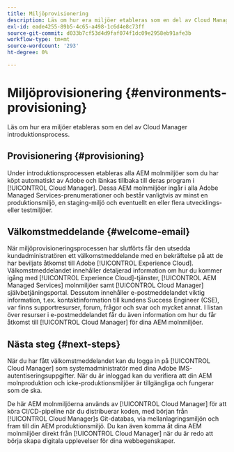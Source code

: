 ```yaml
---
title: Miljöprovisionering
description: Läs om hur era miljöer etableras som en del av Cloud Manager introduktionsprocess.
exl-id: eade4255-89b5-4c65-a498-1c6d4e8c73ff
source-git-commit: d033b7cf53d4d9faf074f1dc09e2958eb91afe3b
workflow-type: tm+mt
source-wordcount: '293'
ht-degree: 0%

---
```



# Miljöprovisionering {#environments-provisioning}

Läs om hur era miljöer etableras som en del av Cloud Manager introduktionsprocess.

## Provisionering {#provisioning}

Under introduktionsprocessen etableras alla AEM molnmiljöer som du har köpt automatiskt av Adobe och länkas tillbaka till deras program i [!UICONTROL Cloud Manager]. Dessa AEM molnmiljöer ingår i alla Adobe Managed Services-prenumerationer och består vanligtvis av minst en produktionsmiljö, en staging-miljö och eventuellt en eller flera utvecklings- eller testmiljöer.

## Välkomstmeddelande {#welcome-email}

När miljöprovisioneringsprocessen har slutförts får den utsedda kundadministratören ett välkomstmeddelande med en bekräftelse på att de har beviljats åtkomst till Adobe [!UICONTROL Experience Cloud]. Välkomstmeddelandet innehåller detaljerad information om hur du kommer igång med [!UICONTROL Experience Cloud]-tjänster, [!UICONTROL AEM Managed Services] molnmiljöer samt [!UICONTROL Cloud Manager] självbetjäningsportal. Dessutom innehåller e-postmeddelandet viktig information, t.ex. kontaktinformation till kundens Success Engineer (CSE), var finns supportresurser, forum, frågor och svar och mycket annat. I listan över resurser i e-postmeddelandet får du även information om hur du får åtkomst till [!UICONTROL Cloud Manager] för dina AEM molnmiljöer.

## Nästa steg {#next-steps}

När du har fått välkomstmeddelandet kan du logga in på [!UICONTROL Cloud Manager] som systemadministratör med dina Adobe IMS-autentiseringsuppgifter. När du är inloggad kan du verifiera att din AEM molnproduktion och icke-produktionsmiljöer är tillgängliga och fungerar som de ska.

De här AEM molnmiljöerna används av [!UICONTROL Cloud Manager] för att köra CI/CD-pipeline när du distribuerar koden, med början från [!UICONTROL Cloud Manager]s Git-databas, via mellanlagringsmiljön och fram till din AEM produktionsmiljö. Du kan även komma åt dina AEM molnmiljöer direkt från [!UICONTROL Cloud Manager] när du är redo att börja skapa digitala upplevelser för dina webbegenskaper.
